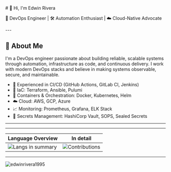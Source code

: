 <div>
  # 👋 Hi, I'm Edwin Rivera

  🚀 DevOps Engineer | 🛠️ Automation Enthusiast | ☁️ Cloud-Native Advocate
</div>

<div>
  ---

  ## 🔧 About Me

  I'm a DevOps engineer passionate about building reliable, scalable systems through automation, infrastructure as code, and continuous delivery. I work with modern DevOps stacks and believe in making systems observable, secure, and maintainable.

  - 💼 Experienced in CI/CD (GitHub Actions, GitLab CI, Jenkins)
  - 🧰 IaC: Terraform, Ansible, Pulumi
  - 🐳 Containers & Orchestration: Docker, Kubernetes, Helm
  - ☁️ Cloud: AWS, GCP, Azure
  - 📈 Monitoring: Prometheus, Grafana, ELK Stack
  - 🔐 Secrets Management: HashiCorp Vault, SOPS, Sealed Secrets

  ---

</div>

<div align="center">

  ----
  |  Language Overview | In detail |
  |--------------------|-----------|
  | ![Langs in summary](https://github-readme-stats.vercel.app/api/top-langs/?username=edwinrivera1995&theme=tokyonight&hide_border=false&include_all_commits=false&count_private=false&layout=compact&langs_count=4) | ![Contributions](https://streak-stats.demolab.com?user=edwinrivera1995&theme=tokyonight)  |
  ---
</div>

<img src="https://github-profile-trophy.vercel.app/?username=edwinrivera1995" alt="edwinrivera1995" />
